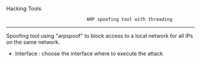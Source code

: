 Hacking Tools

                                  ARP spoofing tool with threading
--------------------------------------------------------------------------------------------------

Spoofing tool using "arpspoof" to block access to a local network for all IPs on the same network.

  - Interface : choose the interface where to execute the attack
